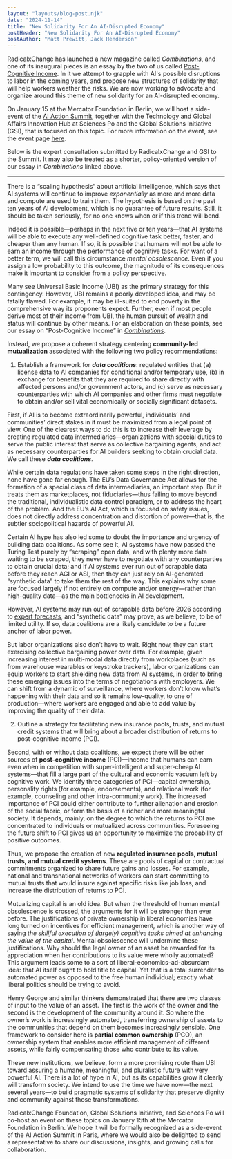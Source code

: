 ```yaml
---
layout: "layouts/blog-post.njk"
date: "2024-11-14"
title: "New Solidarity For An AI-Disrupted Economy"
postHeader: "New Solidarity For An AI-Disrupted Economy"
postAuthor: "Matt Prewitt, Jack Henderson"
---
```


RadicalxChange has launched a new magazine called *[Combinations](https://combinationsmag.com/)*, and one of its inaugural pieces is an essay by the two of us called [Post-Cognitive Income](https://www.combinationsmag.com/post-cognitive-income/). In it we attempt to grapple with AI's possible disruptions to labor in the coming years, and propose new structures of solidarity that will help workers weather the risks. We are now working to advocate and organize around this theme of new solidarity for an AI-disrupted economy. 

On January 15 at the Mercator Foundation in Berlin, we will host a side-event of the [AI Action Summit](https://www.elysee.fr/en/sommet-pour-l-action-sur-l-ia), together with the Technology and Global Affairs Innovation Hub at Sciences Po and the Global Solutions Initiative (GSI), that is focused on this topic. For more information on the event, see the event page [here](/events/2025-berlin/).

Below is the expert consultation submitted by RadicalxChange and GSI to the Summit. It may also be treated as a shorter, policy-oriented version of our essay in *Combinations* linked above.

---

There is a “scaling hypothesis” about artificial intelligence, which says that AI systems will continue to improve *exponentially* as more and more data and compute are used to train them. The hypothesis is based on the past ten years of AI development, which is no guarantee of future results. Still, it should be taken seriously, for no one knows when or if this trend will bend. 

Indeed it is possible—perhaps in the next five or ten years—that AI systems will be able to execute any well-defined cognitive task better, faster, and cheaper than any human. If so, it is possible that humans will not be able to earn an income through the performance of cognitive tasks. For want of a better term, we will call this circumstance *mental obsolescence*. Even if you assign a low probability to this outcome, the magnitude of its consequences make it important to consider from a policy perspective. 

Many see Universal Basic Income (UBI) as the primary strategy for this contingency. However, UBI remains a poorly developed idea, and may be fatally flawed. For example, it may be ill-suited to end poverty in the comprehensive way its proponents expect. Further, even if most people derive most of their income from UBI, the human pursuit of wealth and status will continue by other means. For an elaboration on these points, see our essay on “Post-Cognitive Income” in *[Combinations](https://combinationsmag.com/)*.

Instead, we propose a coherent strategy centering **community-led mutualization** associated with the following two policy recommendations:

1. Establish a framework for ***data coalitions***: regulated entities that (a) license data to AI companies for conditional and/or temporary use, (b) in exchange for benefits that they are required to share directly with affected persons and/or government actors, and (c) serve as necessary counterparties with which AI companies and other firms must negotiate to obtain and/or sell vital economically or socially significant datasets.

First, if AI is to become extraordinarily powerful, individuals’ and communities’ direct stakes in it must be maximized from a legal point of view. One of the clearest ways to do this is to increase their leverage by creating regulated data intermediaries—organizations with special duties to serve the public interest that serve as collective bargaining agents, and act as necessary counterparties for AI builders seeking to obtain crucial data. We call these ***data coalitions***.

While certain data regulations have taken some steps in the right direction, none have gone far enough. The EU’s Data Governance Act allows for the formation of a special class of data intermediaries, an important step. But it treats them as marketplaces, not fiduciaries—thus failing to move beyond the traditional, individualistic data control paradigm, or to address the heart of the problem. And the EU’s AI Act, which is focused on safety issues, does not directly address concentration and distortion of power—that is, the subtler sociopolitical hazards of powerful AI.

Certain AI hype has also led some to doubt the importance and urgency of building data coalitions. As some see it, AI systems have now passed the Turing Test purely by “scraping” open data, and with plenty more data waiting to be scraped, they never have to negotiate with any counterparties to obtain crucial data; and if AI systems ever run out of scrapable data before they reach AGI or ASI, then they can just rely on AI-generated “synthetic data” to take them the rest of the way. This explains why some are focused largely if not entirely on compute and/or energy—rather than high-quality data—as the main bottlenecks in AI development. 

However, AI systems may run out of scrapable data before 2026 according to [expert forecasts](https://epochai.org/blog/will-we-run-out-of-data-limits-of-llm-scaling-based-on-human-generated-data), and “synthetic data” may prove, as we believe, to be of limited utility. If so, data coalitions are a likely candidate to be a future anchor of labor power.

But labor organizations also don’t have to wait. Right now, they can start exercising collective bargaining power over data. For example, given increasing interest in multi-modal data directly from workplaces (such as from warehouse wearables or keystroke trackers), labor organizations can equip workers to start shielding new data from AI systems, in order to bring these emerging issues into the terms of negotiations with employers. We can shift from a dynamic of surveillance, where workers don’t know what’s happening with their data and so it remains low-quality, to one of production—where workers are engaged and able to add value by improving the quality of their data.

2. Outline a strategy for facilitating new insurance pools, trusts, and mutual credit systems that will bring about a broader distribution of returns to post-cognitive income (PCI).

Second, with or without data coalitions, we expect there will be other sources of **post-cognitive income** (PCI)—income that humans can earn even when in competition with super-intelligent and super-cheap AI systems—that fill a large part of the cultural and economic vacuum left by cognitive work. We identify three categories of PCI—capital ownership, personality rights (for example, endorsements), and relational work (for example, counseling and other intra-community work). The increased importance of PCI could either contribute to further alienation and erosion of the social fabric, or form the basis of a richer and more meaningful society. It depends, mainly, on the degree to which the returns to PCI are concentrated to individuals or mutualized across communities. Foreseeing the future shift to PCI gives us an opportunity to maximize the probability of positive outcomes.

Thus, we propose the creation of new **regulated insurance pools, mutual trusts, and mutual credit systems**. These are pools of capital or contractual commitments organized to share future gains and losses. For example, national and transnational networks of workers can start committing to mutual trusts that would insure against specific risks like job loss, and increase the distribution of returns to PCI.

Mutualizing capital is an old idea. But when the threshold of human mental obsolescence is crossed, the arguments for it will be stronger than ever before. The justifications of private ownership in liberal economies have long turned on incentives for efficient management, which is another way of saying *the skillful execution of (largely) cognitive tasks aimed at enhancing the value of the capital*. Mental obsolescence will undermine these justifications. Why should the legal owner of an asset be rewarded for its appreciation when her contributions to its value were wholly automated? This argument leads some to a sort of liberal-economics-ad-absurdam idea: that AI itself ought to hold title to capital. Yet that is a total surrender to automated power as opposed to the free human individual; exactly what liberal politics should be trying to avoid.

Henry George and similar thinkers demonstrated that there are two classes of input to the value of an asset. The first is the work of the owner and the second is the development of the community around it. So where the owner’s work is increasingly automated, transferring ownership of assets to the communities that depend on them becomes increasingly sensible. One framework to consider here is **partial common ownership** (PCO), an ownership system that enables more efficient management of different assets, while fairly compensating those who contribute to its value.

These new institutions, we believe, form a more promising route than UBI toward assuring a humane, meaningful, and pluralistic future with very powerful AI. There is a lot of hype in AI, but as its capabilities grow it clearly will transform society. We intend to use the time we have now—the next several years—to build pragmatic systems of solidarity that preserve dignity and community against those transformations. 

RadicalxChange Foundation, Global Solutions Initiative, and Sciences Po will co-host an event on these topics on January 15th at the Mercator Foundation in Berlin. We hope it will be formally recognized as a side-event of the AI Action Summit in Paris, where we would also be delighted to send a representative to share our discussions, insights, and growing calls for collaboration.